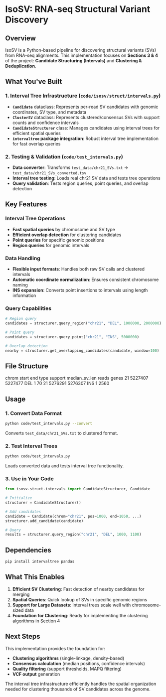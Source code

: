 # IsoSV: RNA-seq Structural Variant Discovery

## Overview

IsoSV is a Python-based pipeline for discovering structural variants (SVs) from RNA-seq alignments. This implementation focuses on **Sections 3 & 4** of the project: **Candidate Structuring (Intervals)** and **Clustering & Deduplication**.

## What You've Built

### 1. Interval Tree Infrastructure (`code/isosv/struct/intervals.py`)

- **`Candidate`** dataclass: Represents per-read SV candidates with genomic coordinates, SV type, and metadata
- **`ClusterSV`** dataclass: Represents clustered/consensus SVs with support counts and confidence intervals
- **`CandidateStructurer`** class: Manages candidates using interval trees for efficient spatial queries
- **`intervaltree` package integration**: Robust interval tree implementation for fast overlap queries

### 2. Testing & Validation (`code/test_intervals.py`)

- **Data converter**: Transforms `test_data/chr21_SVs.txt` → `test_data/chr21_SVs_converted.tsv`
- **Interval tree testing**: Loads real chr21 SV data and tests tree operations
- **Query validation**: Tests region queries, point queries, and overlap detection

## Key Features

### Interval Tree Operations
- **Fast spatial queries** by chromosome and SV type
- **Efficient overlap detection** for clustering candidates
- **Point queries** for specific genomic positions
- **Region queries** for genomic intervals

### Data Handling
- **Flexible input formats**: Handles both raw SV calls and clustered intervals
- **Automatic coordinate normalization**: Ensures consistent chromosome naming
- **INS expansion**: Converts point insertions to intervals using length information

### Query Capabilities
```python
# Region query
candidates = structurer.query_region("chr21", "DEL", 1000000, 2000000)

# Point query  
candidates = structurer.query_point("chr21", "INS", 5000000)

# Overlap detection
nearby = structurer.get_overlapping_candidates(candidate, window=100)
```

## File Structure
chrom start end type support median_sv_len reads genes
21 5227407 5227477 DEL 1 70
21 5276291 5276307 INS 1 2560


## Usage

### 1. Convert Data Format
```bash
python code/test_intervals.py --convert
```
Converts `test_data/chr21_SVs.txt` to clustered format.

### 2. Test Interval Trees
```bash
python code/test_intervals.py
```
Loads converted data and tests interval tree functionality.

### 3. Use in Your Code
```python
from isosv.struct.intervals import CandidateStructurer, Candidate

# Initialize
structurer = CandidateStructurer()

# Add candidates
candidate = Candidate(chrom="chr21", pos=1000, end=1050, ...)
structurer.add_candidate(candidate)

# Query
results = structurer.query_region("chr21", "DEL", 1000, 1100)
```

## Dependencies

```bash
pip install intervaltree pandas
```

## What This Enables

1. **Efficient SV Clustering**: Fast detection of nearby candidates for merging
2. **Spatial Queries**: Quick lookup of SVs in specific genomic regions
3. **Support for Large Datasets**: Interval trees scale well with chromosome-sized data
4. **Foundation for Clustering**: Ready for implementing the clustering algorithms in Section 4

## Next Steps

This implementation provides the foundation for:
- **Clustering algorithms** (single-linkage, density-based)
- **Consensus calculation** (median positions, confidence intervals)
- **Quality filtering** (support thresholds, MAPQ filtering)
- **VCF output** generation

The interval tree infrastructure efficiently handles the spatial organization needed for clustering thousands of SV candidates across the genome.
